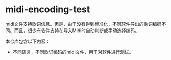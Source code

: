 # midi-encoding-test
midi文件支持歌词信息。但是，由于没有得到标准化，不同软件导出的歌词编码不同。而且，很少有软件支持在导入Midi时自动判断或手动选择编码。

本仓库包含以下内容：
* 不同语言，不同歌词编码的midi文件，用于对软件进行测试。
